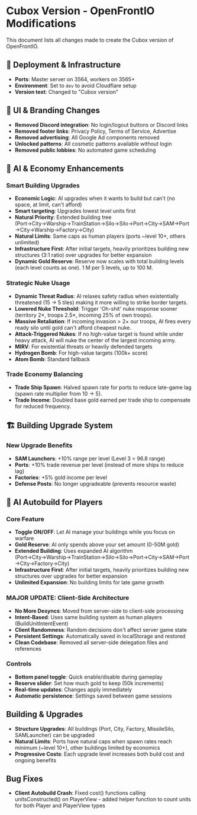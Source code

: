 # Cubox Version - OpenFrontIO Modifications

This document lists all changes made to create the Cubox version of OpenFrontIO.

## 🚀 Deployment & Infrastructure

- **Ports**: Master server on 3564, workers on 3565+
- **Environment**: Set to `dev` to avoid Cloudflare setup
- **Version text**: Changed to "Cubox version"

## 🎨 UI & Branding Changes

- **Removed Discord integration**: No login/logout buttons or Discord links
- **Removed footer links**: Privacy Policy, Terms of Service, Advertise
- **Removed advertising**: All Google Ad components removed
- **Unlocked patterns**: All cosmetic patterns available without login
- **Removed public lobbies**: No automated game scheduling

## 🤖 AI & Economy Enhancements

### Smart Building Upgrades

- **Economic Logic**: AI upgrades when it wants to build but can't (no space, at limit, can't afford)
- **Smart targeting**: Upgrades lowest level units first
- **Natural Priority**: Extended building tree (Port→City→Warship→TrainStation→Silo→Silo→Port→City→SAM→Port→City→Warship→Factory→City)
- **Natural Limits**: Same caps as human players (ports ~level 10+, others unlimited)
- **Infrastructure First**: After initial targets, heavily prioritizes building new structures (3:1 ratio) over upgrades for better expansion
- **Dynamic Gold Reserve**: Reserve now scales with total building levels (each level counts as one). 1 M per 5 levels, up to 100 M.

### Strategic Nuke Usage

- **Dynamic Threat Radius**: AI relaxes safety radius when existentially threatened (15 → 5 tiles) making it more willing to strike border targets.
- **Lowered Nuke Threshold**: Trigger 'Oh-shit' nuke response sooner (territory 2×, troops 2.5×, incoming 25% of own troops).
- **Massive Retaliation**: If incoming invasion > 2× our troops, AI fires every ready silo until gold can't afford cheapest nuke.
- **Attack-Triggered Nukes**: If no high-value target is found while under heavy attack, AI will nuke the center of the largest incoming army.
- **MIRV**: For existential threats or heavily defended targets
- **Hydrogen Bomb**: For high-value targets (100k+ score)
- **Atom Bomb**: Standard fallback

### Trade Economy Balancing

- **Trade Ship Spawn**: Halved spawn rate for ports to reduce late-game lag (spawn rate multiplier from 10 → 5).
- **Trade Income**: Doubled base gold earned per trade ship to compensate for reduced frequency.

## 🏗 Building Upgrade System

### New Upgrade Benefits

- **SAM Launchers**: +10% range per level (Level 3 = 96.8 range)
- **Ports**: +10% trade revenue per level (instead of more ships to reduce lag)
- **Factories**: +5% gold income per level
- **Defense Posts**: No longer upgradeable (prevents resource waste)

## 🤖 AI Autobuild for Players

### Core Feature

- **Toggle ON/OFF**: Let AI manage your buildings while you focus on warfare
- **Gold Reserve**: AI only spends above your set amount (0-50M gold)
- **Extended Building**: Uses expanded AI algorithm (Port→City→Warship→TrainStation→Silo→Silo→Port→City→SAM→Port→City→Factory→City)
- **Infrastructure First**: After initial targets, heavily prioritizes building new structures over upgrades for better expansion
- **Unlimited Expansion**: No building limits for late game growth

### **MAJOR UPDATE: Client-Side Architecture**

- **No More Desyncs**: Moved from server-side to client-side processing
- **Intent-Based**: Uses same building system as human players (BuildUnitIntentEvent)
- **Client Randomness**: Random decisions don't affect server game state
- **Persistent Settings**: Automatically saved in localStorage and restored
- **Clean Codebase**: Removed all server-side delegation files and references

### Controls

- **Bottom panel toggle**: Quick enable/disable during gameplay
- **Reserve slider**: Set how much gold to keep (50k increments)
- **Real-time updates**: Changes apply immediately
- **Automatic persistence**: Settings saved between game sessions

## Building & Upgrades

- **Structure Upgrades**: All buildings (Port, City, Factory, MissileSilo, SAMLauncher) can be upgraded
- **Natural Limits**: Ports have natural caps when spawn rates reach minimum (~level 10+), other buildings limited by economics
- **Progressive Costs**: Each upgrade level increases both build cost and ongoing benefits

## Bug Fixes

- **Client Autobuild Crash**: Fixed cost() functions calling unitsConstructed() on PlayerView - added helper function to count units for both Player and PlayerView types
